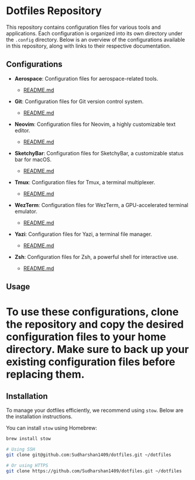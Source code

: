 # Dotfiles Repository

This repository contains configuration files for various tools and applications. Each configuration is organized into its own directory under the `.config` directory. Below is an overview of the configurations available in this repository, along with links to their respective documentation.

## Configurations

- **Aerospace**: Configuration files for aerospace-related tools.

  - [README.md](.config/aerospace/README.md)

- **Git**: Configuration files for Git version control system.

  - [README.md](.config/git/README.md)

- **Neovim**: Configuration files for Neovim, a highly customizable text editor.

  - [README.md](.config/nvim/README.md)

- **SketchyBar**: Configuration files for SketchyBar, a customizable status bar for macOS.

  - [README.md](.config/sketchybar/README.md)

- **Tmux**: Configuration files for Tmux, a terminal multiplexer.

  - [README.md](.config/tmux/README.md)

- **WezTerm**: Configuration files for WezTerm, a GPU-accelerated terminal emulator.

  - [README.md](.config/wezterm/README.md)

- **Yazi**: Configuration files for Yazi, a terminal file manager.

  - [README.md](.config/yazi/README.md)

- **Zsh**: Configuration files for Zsh, a powerful shell for interactive use.
  - [README.md](.config/zsh/README.md)

## Usage

# To use these configurations, clone the repository and copy the desired configuration files to your home directory. Make sure to back up your existing configuration files before replacing them.

## Installation

To manage your dotfiles efficiently, we recommend using `stow`. Below are the installation instructions.

You can install `stow` using Homebrew:

```bash
brew install stow

# Using SSH
git clone git@github.com:Sudharshan1409/dotfiles.git ~/dotfiles

# Or using HTTPS
git clone https://github.com/Sudharshan1409/dotfiles.git ~/dotfiles

```
